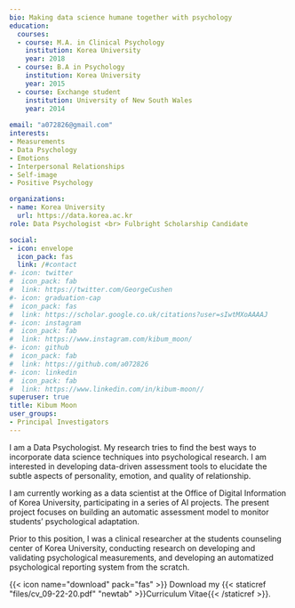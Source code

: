 ```yaml
---
bio: Making data science humane together with psychology
education:
  courses:
  - course: M.A. in Clinical Psychology
    institution: Korea University
    year: 2018
  - course: B.A in Psychology
    institution: Korea University
    year: 2015
  - course: Exchange student
    institution: University of New South Wales
    year: 2014
    
email: "a072826@gmail.com"
interests:
- Measurements
- Data Psychology
- Emotions
- Interpersonal Relationships
- Self-image
- Positive Psychology

organizations:
- name: Korea University
  url: https://data.korea.ac.kr
role: Data Psychologist <br> Fulbright Scholarship Candidate

social:
- icon: envelope
  icon_pack: fas
  link: /#contact
#- icon: twitter
#  icon_pack: fab
#  link: https://twitter.com/GeorgeCushen
#- icon: graduation-cap
#  icon_pack: fas
#  link: https://scholar.google.co.uk/citations?user=sIwtMXoAAAAJ
#- icon: instagram
#  icon_pack: fab
#  link: https://www.instagram.com/kibum_moon/
#- icon: github
#  icon_pack: fab
#  link: https://github.com/a072826
#- icon: linkedin
#  icon_pack: fab
#  link: https://www.linkedin.com/in/kibum-moon//
superuser: true
title: Kibum Moon
user_groups:
- Principal Investigators
---
```


I am a Data Psychologist. My research tries to find the best ways to incorporate data science techniques into psychological research. I am interested in developing data-driven assessment tools to elucidate the subtle aspects of personality, emotion, and quality of relationship.

I am currently working as a data scientist at the Office of Digital Information of Korea University, participating in a series of AI projects. The present project focuses on building an automatic assessment model to monitor students’ psychological adaptation.

Prior to this position, I was a clinical researcher at the students counseling center of Korea University, conducting research on developing and validating psychological measurements, and developing an automatized psychological reporting system from the scratch. 


{{< icon name="download" pack="fas" >}} Download my {{< staticref "files/cv_09-22-20.pdf" "newtab" >}}Curriculum Vitae{{< /staticref >}}.
